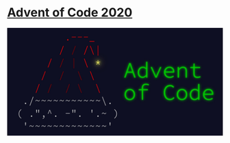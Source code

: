 # [Advent of Code 2020](https://adventofcode.com/2020)

[![Advent of Code ASCII Art](advent-of-code-ascii.jpg)](https://adventofcode.com/2020)
